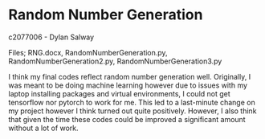 # Random Number Generation

c2077006 - Dylan Salway

Files; RNG.docx, RandomNumberGeneration.py, RandomNumberGeneration2.py, RandomNumberGeneration3.py

I think my final codes reflect random number generation well. Originally, I was meant to be doing machine learning however due to issues with my laptop installing packages and virtual environments, I could not get tensorflow nor pytorch to work for me. This led to a last-minute change on my project however I think turned out quite positively. However, I also think that given the time these codes could be improved a significant amount without a lot of work. 
